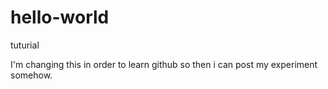 # hello-world
tuturial

I'm changing this in order to learn github so then i can post my experiment somehow.

